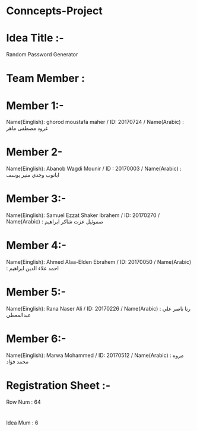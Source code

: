 # Conncepts-Project

# Idea Title :-
Random Password Generator 

# Team Member :
# Member 1:- 
 Name(Einglish): ghorod moustafa maher / ID: 20170724
/ Name(Arabic) : غرود مصطفى ماهر 

# Member 2- 
 Name(Einglish): Abanob Wagdi Mounir / ID : 20170003
/ Name(Arabic) : ابانوب وجدي منير يوسف

# Member 3:- 
 Name(Einglish): Samuel Ezzat Shaker Ibrahem / ID: 20170270
/ Name(Arabic) : صموئيل عزت شاكر ابراهيم

# Member 4:- 
 Name(Einglish): Ahmed Alaa-Elden Ebrahem  / ID: 20170050
/ Name(Arabic) : احمد علاء الدين ابراهيم 

# Member 5:- 
 Name(Einglish): Rana Naser Ali  / ID: 20170226
/ Name(Arabic) : رنا ناصر علي عبدالمعطي

# Member 6:- 
 Name(Einglish): Marwa Mohammed  / ID: 20170512
/ Name(Arabic) : مروه محمد فؤاد

# Registration Sheet :-
 Row Num : 64 
 #
 Idea Mum : 6
